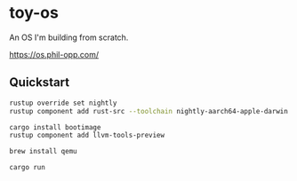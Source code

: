 # toy-os

An OS I'm building from scratch.

https://os.phil-opp.com/

## Quickstart

```bash
rustup override set nightly
rustup component add rust-src --toolchain nightly-aarch64-apple-darwin

cargo install bootimage
rustup component add llvm-tools-preview

brew install qemu

cargo run
```

